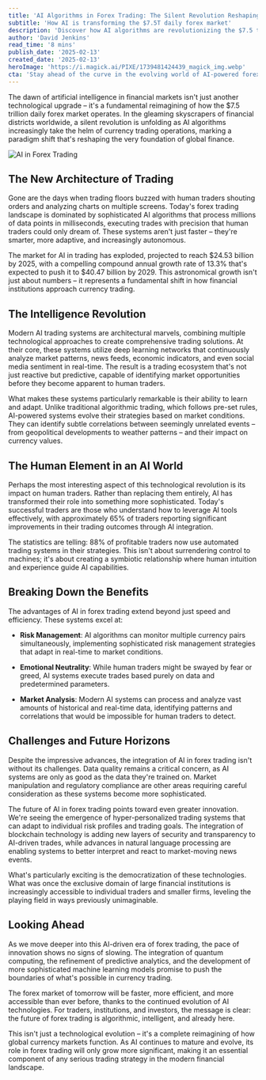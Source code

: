```yaml
---
title: 'AI Algorithms in Forex Trading: The Silent Revolution Reshaping Global Markets'
subtitle: 'How AI is transforming the $7.5T daily forex market'
description: 'Discover how AI algorithms are revolutionizing the $7.5 trillion daily forex market, with trading systems that process millions of data points in milliseconds and execute trades with unprecedented precision. Learn how this technological transformation is reshaping the roles of human traders and democratizing access to sophisticated trading strategies.'
author: 'David Jenkins'
read_time: '8 mins'
publish_date: '2025-02-13'
created_date: '2025-02-13'
heroImage: 'https://i.magick.ai/PIXE/1739481424439_magick_img.webp'
cta: 'Stay ahead of the curve in the evolving world of AI-powered forex trading. Follow us on LinkedIn for regular insights into the latest technological innovations reshaping the financial markets.'
---
```


The dawn of artificial intelligence in financial markets isn't just another technological upgrade – it's a fundamental reimagining of how the $7.5 trillion daily forex market operates. In the gleaming skyscrapers of financial districts worldwide, a silent revolution is unfolding as AI algorithms increasingly take the helm of currency trading operations, marking a paradigm shift that's reshaping the very foundation of global finance.

![AI in Forex Trading](https://i.magick.ai/PIXE/1739481424442_magick_img.webp)

## The New Architecture of Trading

Gone are the days when trading floors buzzed with human traders shouting orders and analyzing charts on multiple screens. Today's forex trading landscape is dominated by sophisticated AI algorithms that process millions of data points in milliseconds, executing trades with precision that human traders could only dream of. These systems aren't just faster – they're smarter, more adaptive, and increasingly autonomous.

The market for AI in trading has exploded, projected to reach $24.53 billion by 2025, with a compelling compound annual growth rate of 13.3% that's expected to push it to $40.47 billion by 2029. This astronomical growth isn't just about numbers – it represents a fundamental shift in how financial institutions approach currency trading.

## The Intelligence Revolution

Modern AI trading systems are architectural marvels, combining multiple technological approaches to create comprehensive trading solutions. At their core, these systems utilize deep learning networks that continuously analyze market patterns, news feeds, economic indicators, and even social media sentiment in real-time. The result is a trading ecosystem that's not just reactive but predictive, capable of identifying market opportunities before they become apparent to human traders.

What makes these systems particularly remarkable is their ability to learn and adapt. Unlike traditional algorithmic trading, which follows pre-set rules, AI-powered systems evolve their strategies based on market conditions. They can identify subtle correlations between seemingly unrelated events – from geopolitical developments to weather patterns – and their impact on currency values.

## The Human Element in an AI World

Perhaps the most interesting aspect of this technological revolution is its impact on human traders. Rather than replacing them entirely, AI has transformed their role into something more sophisticated. Today's successful traders are those who understand how to leverage AI tools effectively, with approximately 65% of traders reporting significant improvements in their trading outcomes through AI integration.

The statistics are telling: 88% of profitable traders now use automated trading systems in their strategies. This isn't about surrendering control to machines; it's about creating a symbiotic relationship where human intuition and experience guide AI capabilities.

## Breaking Down the Benefits

The advantages of AI in forex trading extend beyond just speed and efficiency. These systems excel at:

- **Risk Management**: AI algorithms can monitor multiple currency pairs simultaneously, implementing sophisticated risk management strategies that adapt in real-time to market conditions.

- **Emotional Neutrality**: While human traders might be swayed by fear or greed, AI systems execute trades based purely on data and predetermined parameters.

- **Market Analysis**: Modern AI systems can process and analyze vast amounts of historical and real-time data, identifying patterns and correlations that would be impossible for human traders to detect.

## Challenges and Future Horizons

Despite the impressive advances, the integration of AI in forex trading isn't without its challenges. Data quality remains a critical concern, as AI systems are only as good as the data they're trained on. Market manipulation and regulatory compliance are other areas requiring careful consideration as these systems become more sophisticated.

The future of AI in forex trading points toward even greater innovation. We're seeing the emergence of hyper-personalized trading systems that can adapt to individual risk profiles and trading goals. The integration of blockchain technology is adding new layers of security and transparency to AI-driven trades, while advances in natural language processing are enabling systems to better interpret and react to market-moving news events.

What's particularly exciting is the democratization of these technologies. What was once the exclusive domain of large financial institutions is increasingly accessible to individual traders and smaller firms, leveling the playing field in ways previously unimaginable.

## Looking Ahead

As we move deeper into this AI-driven era of forex trading, the pace of innovation shows no signs of slowing. The integration of quantum computing, the refinement of predictive analytics, and the development of more sophisticated machine learning models promise to push the boundaries of what's possible in currency trading.

The forex market of tomorrow will be faster, more efficient, and more accessible than ever before, thanks to the continued evolution of AI technologies. For traders, institutions, and investors, the message is clear: the future of forex trading is algorithmic, intelligent, and already here.

This isn't just a technological evolution – it's a complete reimagining of how global currency markets function. As AI continues to mature and evolve, its role in forex trading will only grow more significant, making it an essential component of any serious trading strategy in the modern financial landscape.